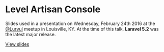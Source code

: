 Level Artisan Console
==============

Slides used in a presentation on Wednesday, February 24th 2016 at the [@Lurvul](http://laravel-louisville.github.io/meetup/) meetup in Louisville, KY.  At the time of this talk, **Laravel 5.2** was the latest major release.

[View slides](http://bkuhl.github.io/talk-artisan-console)
